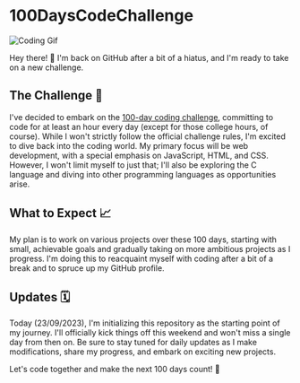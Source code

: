 # 100DaysCodeChallenge

![Coding Gif](https://gifdb.com/images/high/cartoon-character-louise-belcher-coding-is-fun-ctmkcciuc1gyxos2.gif)

Hey there! 👋 I'm back on GitHub after a bit of a hiatus, and I'm ready to take on a new challenge.

## The Challenge 🚀

I've decided to embark on the [100-day coding challenge](https://www.100daysofcode.com/), committing to code for at least an hour every day (except for those college hours, of course). While I won't strictly follow the official challenge rules, I'm excited to dive back into the coding world. My primary focus will be web development, with a special emphasis on JavaScript, HTML, and CSS. However, I won't limit myself to just that; I'll also be exploring the C language and diving into other programming languages as opportunities arise.

## What to Expect 📈

My plan is to work on various projects over these 100 days, starting with small, achievable goals and gradually taking on more ambitious projects as I progress. I'm doing this to reacquaint myself with coding after a bit of a break and to spruce up my GitHub profile. 

## Updates 🗓️

Today (23/09/2023), I'm initializing this repository as the starting point of my journey. I'll officially kick things off this weekend and won't miss a single day from then on. Be sure to stay tuned for daily updates as I make modifications, share my progress, and embark on exciting new projects.

Let's code together and make the next 100 days count! 🎉
